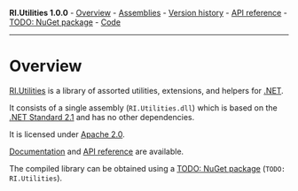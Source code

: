 **RI.Utilities 1.0.0**   -   [Overview](https://roteninformatik.github.io/UtilitiesDotNet/) - [Assemblies](assemblies.html) - [Version history](versionhistory.html) - [API reference](https://roteninformatik.github.io/UtilitiesDotNet/api/) - [TODO: NuGet package]() - [Code](https://github.com/RotenInformatik/UtilitiesDotNet)

------

# Overview

[RI.Utilities](https://github.com/RotenInformatik/UtilitiesDotNet) is a library of assorted utilities, extensions, and helpers for [.NET](https://dotnet.microsoft.com/).

It consists of a single assembly (`RI.Utilities.dll`) which is based on the [.NET Standard 2.1](https://docs.microsoft.com/en-us/dotnet/standard/net-standard) and has no other dependencies.

It is licensed under [Apache 2.0](http://www.apache.org/licenses/LICENSE-2.0).

[Documentation](https://roteninformatik.github.io/UtilitiesDotNet/) and [API reference](https://roteninformatik.github.io/UtilitiesDotNet/api/) are available.

The compiled library can be obtained using a [TODO: NuGet package]() (`TODO: RI.Utilities`).

